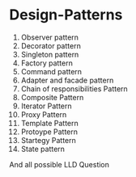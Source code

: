 # Design-Patterns

1. Observer pattern
2. Decorator pattern
3. Singleton pattern
4. Factory pattern
5. Command pattern
6. Adapter and facade pattern
7. Chain of responsibilities Pattern
8. Composite Pattern
9. Iterator Pattern
10. Proxy Pattern
11. Template Pattern
12. Protoype Pattern
13. Startegy Pattern
14. State pattern

And all possible LLD Question
